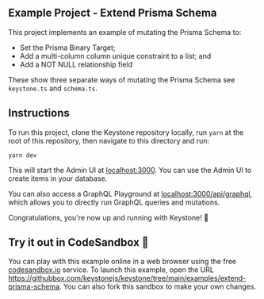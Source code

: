 ## Example Project - Extend Prisma Schema

This project implements an example of mutating the Prisma Schema to:

- Set the Prisma Binary Target;
- Add a multi-column column unique constraint to a list; and
- Add a NOT NULL relationship field

These show three separate ways of mutating the Prisma Schema see `keystone.ts` and `schema.ts`.

## Instructions

To run this project, clone the Keystone repository locally, run `yarn` at the root of this repository, then navigate to this directory and run:

```shell
yarn dev
```

This will start the Admin UI at [localhost:3000](http://localhost:3000).
You can use the Admin UI to create items in your database.

You can also access a GraphQL Playground at [localhost:3000/api/graphql](http://localhost:3000/api/graphql), which allows you to directly run GraphQL queries and mutations.

Congratulations, you're now up and running with Keystone! 🚀

## Try it out in CodeSandbox 🧪

You can play with this example online in a web browser using the free [codesandbox.io](https://codesandbox.io/) service. To launch this example, open the URL <https://githubbox.com/keystonejs/keystone/tree/main/examples/extend-prisma-schema>. You can also fork this sandbox to make your own changes.
